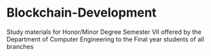 # Blockchain-Development
Study materials for Honor/Minor Degree Semester VII offered by the Department of Computer Engineering to the Final year students of all branches
